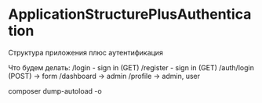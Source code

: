 # ApplicationStructurePlusAuthentication
Структура приложения плюс аутентификация

Что будем делать:
/login - sign in (GET)
/register - sign in (GET)
/auth/login (POST) -> form
/dashboard -> admin
/profile -> admin, user

composer dump-autoload -o

